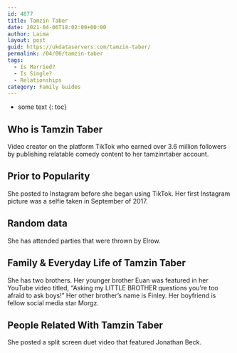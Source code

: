 ```yaml
---
id: 4877
title: Tamzin Taber
date: 2021-04-06T18:02:00+00:00
author: Laima
layout: post
guid: https://ukdataservers.com/tamzin-taber/
permalink: /04/06/tamzin-taber
tags:
  - Is Married?
  - Is Single?
  - Relationships
category: Family Guides
---
```


* some text
{: toc}


## Who is Tamzin Taber
                  
                  
                  
Video creator on the platform TikTok who earned over 3.6 million followers by publishing relatable comedy content to her tamzinrtaber account.
                  
              
            
              
            
                
                
                
## Prior to Popularity
                  
                  
                  
She posted to Instagram before she began using TikTok. Her first Instagram picture was a selfie taken in September of 2017.
                  
              
            
              
            
                
                
                
## Random data
                  
                  
                  
She has attended parties that were thrown by Elrow.
                  
              
            
              
            
                
                
                
## Family & Everyday Life of Tamzin Taber
                  
                  
                  
She has two brothers. Her younger brother Euan was featured in her YouTube video titled, &#8220;Asking my LITTLE BROTHER questions you&#8217;re too afraid to ask boys!&#8221; Her other brother&#8217;s name is Finley. Her boyfriend is fellow social media star Morgz.
                  
              
            
              
            
                
                
                
## People Related With Tamzin Taber
                  
                  
                  
She posted a split screen duet video that featured Jonathan Beck.
                  
              
            
              
            
                
              
            
              
              
            
            
              
            
          
          
          